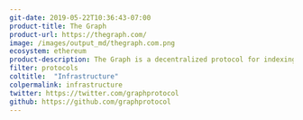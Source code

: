 ```yaml
---
git-date: 2019-05-22T10:36:43-07:00
product-title: The Graph
product-url: https://thegraph.com/
image: /images/output_md/thegraph.com.png
ecosystem: ethereum
product-description: The Graph is a decentralized protocol for indexing and querying data from blockchains. [Interview with The Graph Co-Founder Yaniv Tal](/thegraph)
filter: protocols
coltitle:  "Infrastructure"
colpermalink: infrastructure
twitter: https://twitter.com/graphprotocol
github: https://github.com/graphprotocol
---
```

